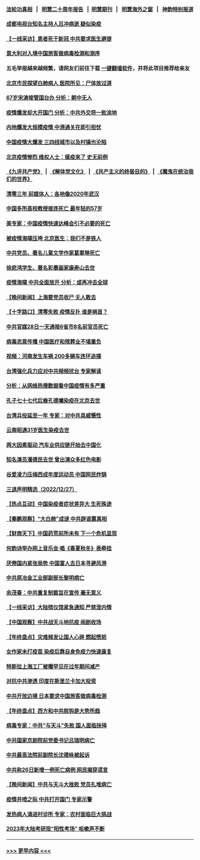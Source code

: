#### [法轮功真相](https://github.com/gfw-breaker/truth/blob/master/README.md?t=0) &nbsp;&nbsp;|&nbsp;&nbsp; [明慧二十周年报告](https://github.com/gfw-breaker/mh-reports/blob/master/README.md?t=0) &nbsp;&nbsp;|&nbsp;&nbsp;[明慧期刊](https://github.com/gfw-breaker/mh-qikan) &nbsp;&nbsp;|&nbsp;&nbsp; [明慧海外之窗](https://github.com/gfw-breaker/mh-news/blob/master/README.md?t=0) &nbsp;&nbsp;|&nbsp;&nbsp; [神韵特别报道](https://github.com/gfw-breaker/mh-news/blob/master/shenyun.md?t=0)
#### [成都电视台知名主持人吕冲病逝 疑似染疫](../pages/nsc413/n13893790.md?t=12290343) 
#### [【一线采访】患者死于新冠 中共要求医生避提](../pages/nsc413/n13893517.md?t=12290343) 
#### [意大利对入境中国旅客做病毒检测和测序](../pages/nsc413/n13893791.md?t=12290343) 
#### 五毛举报越来越频繁，请网友们前往下载 [一键翻墙软件](https://github.com/gfw-breaker/ssr-accounts)，并将此项目推荐给亲友
#### [北京市民探望白肺病人 医院所见：尸体放过道](../pages/nsc413/n13893739.md?t=12290343) 
#### [67岁宋涛接管国台办 分析：朝中无人](../pages/nsc413/n13893607.md?t=12290343) 
#### [疫情爆发却大开国门 分析：中共外交将一败涂地](../pages/nsc413/n13893552.md?t=12290343) 
#### [内地爆发大规模疫情 中港通关在即引担忧](../pages/nsc413/n13893691.md?t=12290343) 
#### [中国疫情大爆发 三四线城市以及村镇也沦陷](../pages/nsc413/n13893098.md?t=12290343) 
#### [北京疫情惨烈 维权人士：瘟疫来了 史无前例](../pages/nsc413/n13893065.md?t=12290343) 
#### [《九评共产党》](https://github.com/begood0513/9ping.md/blob/master/README.md) &nbsp;|&nbsp; [《解体党文化》](../../../../jtdwh.md/blob/master/README.md)  &nbsp;|&nbsp; [《共产主义的终极目的》](../../../../gczydzjmd.md/blob/master/README.md) &nbsp;|&nbsp; [《魔鬼在统治我们的世界》](../../../../mgztzwmdsj.md/blob/master/README.md) 
#### [清零三年 前媒体人：各地像2020年武汉](../pages/nsc413/n13892777.md?t=12290343) 
#### [中国多所高校教授接连死亡 最年轻的57岁](../pages/nsc413/n13893539.md?t=12290343) 
#### [美专家：中国疫情快速达峰会引不必要的死亡](../pages/nsc413/n13892430.md?t=12290343) 
#### [被疫情海啸压垮 北京医生：我们不是铁人](../pages/nsc413/n13893026.md?t=12290343) 
#### [中共党员、著名儿童文学作家葛翠琳死亡](../pages/nsc413/n13893160.md?t=12290343) 
#### [徐悲鸿学生、著名彩墨画家康寿山去世](../pages/nsc413/n13893553.md?t=12290343) 
#### [疫情海啸 中共全面放开 分析：或再冲击全球](../pages/nsc413/n13892971.md?t=12290343) 
#### [【晚间新闻】上海要党员收尸 无人敢去](../pages/nsc413/n13893514.md?t=12290343) 
#### [【十字路口】清零失败 疫情反扑 谁是祸首？](../pages/nsc413/n13893035.md?t=12290343) 
#### [中共官媒28日一天通报6省市8名前官员死亡](../pages/nsc413/n13893204.md?t=12290343) 
#### [病毒恣意传播 中国医疗和殡葬业不堪重负](../pages/nsc413/n13893434.md?t=12290343) 
#### [视频：河南发生车祸 200多辆车连环追撞](../pages/nsc413/n13893427.md?t=12290343) 
#### [台湾强化兵力应对中共频频扰台 专家解读](../pages/nsc413/n13893191.md?t=12290343) 
#### [分析：从网络热搜数据看中国疫情有多严重](../pages/nsc413/n13893186.md?t=12290343) 
#### [孔子七十七代后裔孔德墉染疫在北京去世](../pages/nsc413/n13893258.md?t=12290343) 
#### [台湾兵役延至一年 专家：对中共具威慑性](../pages/nsc413/n13893127.md?t=12290343) 
#### [云南昭通31岁医生染疫去世](../pages/nsc413/n13893161.md?t=12290343) 
#### [两大因素驱动 汽车业供应链开始去中国化](../pages/nsc413/n13893093.md?t=12290343) 
#### [知名演员潘德民去世 曾出演众多红色电影](../pages/nsc413/n13893138.md?t=12290343) 
#### [谷爱凌力压梅西成年度运动员 中国网民炸锅](../pages/nsc413/n13893060.md?t=12290343) 
#### [三退声明精选（2022/12/27）](../pages/nsc413/n13893166.md?t=12290343) 
#### [【热点互动】中国染疫者症状差异大 生死殊途](../pages/nsc413/n13893050.md?t=12290343) 
#### [【秦鹏观察】“大白肺”成谜 中共辟谣露真相](../pages/nsc413/n13893039.md?t=12290343) 
#### [【财商天下】中国药荒前所未有 下一个危机显现](../pages/nsc413/n13893140.md?t=12290343) 
#### [何韵诗举办网上音乐会 唱《春夏秋冬》表牵挂](../pages/nsc413/n13893094.md?t=12290343) 
#### [厌倦国内紧张局势 中国富人去日本寻避风港](../pages/nsc413/n13893099.md?t=12290343) 
#### [中共原冶金工业部副部长黎明病亡](../pages/nsc413/n13893031.md?t=12290343) 
#### [余茂春：中共重复制裁旨在宣传 毫无意义](../pages/nsc413/n13893038.md?t=12290343) 
#### [【一线采访】大陆殡仪馆紧急通知 严禁泄内情](../pages/nsc413/n13892639.md?t=12290343) 
#### [【中国观察】中共战天斗地抗疫 闹剧收场](../pages/nsc413/n13892669.md?t=12290343) 
#### [【年终盘点】灾难频发让国人心碎 燃起愤怒](../pages/nsc413/n13887982.md?t=12290343) 
#### [女作家未打疫苗 染疫后靠自身免疫力快速康复](../pages/nsc413/n13892695.md?t=12290343) 
#### [特斯拉上海工厂被曝罕见在过年期间减产](../pages/nsc413/n13892995.md?t=12290343) 
#### [对抗中共渗透 印度在斯里兰卡加大投资](../pages/nsc413/n13892887.md?t=12290343) 
#### [中共开放边境 日本要求中国旅客做病毒检测](../pages/nsc413/n13892983.md?t=12290343) 
#### [【年终盘点】西方和中共脱钩是大势所趋](../pages/nsc413/n13887940.md?t=12290343) 
#### [病毒专家：中共“与天斗”失败 国人面临抉择](../pages/nsc413/n13892769.md?t=12290343) 
#### [中共国家京剧院前党委书记吕瑞明病亡](../pages/nsc413/n13892785.md?t=12290343) 
#### [中共最高法院前副院长沈德咏被起诉](../pages/nsc413/n13892729.md?t=12290343) 
#### [中共称26日新增一例死亡病例 网民揭穿谎言](../pages/nsc413/n13892655.md?t=12290343) 
#### [【晚间新闻】中共与天斗大挫败 党员扎堆病亡](../pages/nsc413/n13892700.md?t=12290343) 
#### [疫情井喷之际 中共打开国门 专家示警](../pages/nsc413/n13892502.md?t=12290343) 
#### [发热病人涌进村诊所 专家：农村面临巨大挑战](../pages/nsc413/n13892271.md?t=12290343) 
#### [2023年大陆考研现“阳性考场” 咳嗽声不断](../pages/nsc413/n13892457.md?t=12290343) 

----
#### [ >>> 更早内容 <<< ](../indexes/nsc413-earlier.md)
